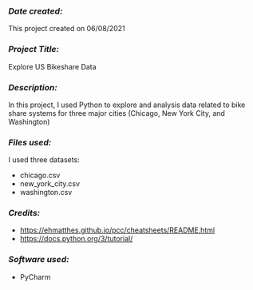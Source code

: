 
### *Date created:*
This project created on 06/08/2021

### *Project Title:*
Explore US Bikeshare Data

### *Description:*
In this project, I used Python to explore and analysis data related to bike share systems for three major cities (Chicago, New York City, and Washington)

### *Files used:*
I used three datasets:
* chicago.csv
* new_york_city.csv
* washington.csv

### *Credits:*
* https://ehmatthes.github.io/pcc/cheatsheets/README.html
* https://docs.python.org/3/tutorial/

### *Software used:*
* PyCharm
